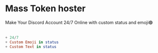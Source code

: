 # Mass Token hoster
Make Your Discord Account 24/7 Online with custom status and emoji🟢

```elm

+ 24/7
+ Custom Emoji in status
+ Custom Text in status

```
